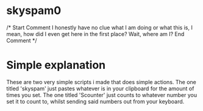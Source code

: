 # skyspam0
/* Start Comment
I honestly have no clue what I am doing or what this is,
I mean, how did I even get here in the first place?
Wait, where am I?
End Comment */
# Simple explanation 
These are two very simple scripts i made that does simple actions.
The one titled 'skyspam' just pastes whatever is in your clipboard for the amount of times you set. 
The one titled 'Scounter' just counts to whatever number you set it to count to, whilst sending said numbers out from your keyboard.
